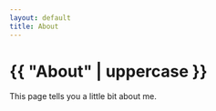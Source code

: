 ```yaml
---
layout: default
title: About
---
```

# {{ "About" | uppercase }}
This page tells you a little bit about me.